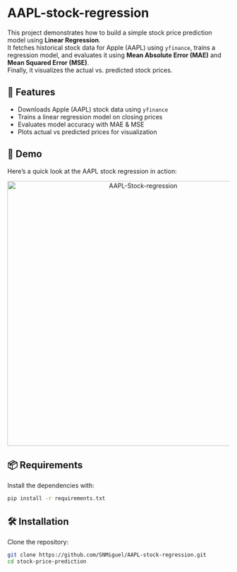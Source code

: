 # AAPL-stock-regression
This project demonstrates how to build a simple stock price prediction model using **Linear Regression**.  
It fetches historical stock data for Apple (AAPL) using `yfinance`, trains a regression model, and evaluates it using **Mean Absolute Error (MAE)** and **Mean Squared Error (MSE)**.  
Finally, it visualizes the actual vs. predicted stock prices.


## 🚀 Features
- Downloads Apple (AAPL) stock data using `yfinance`
- Trains a linear regression model on closing prices
- Evaluates model accuracy with MAE & MSE
- Plots actual vs predicted prices for visualization
  

## 🎥 Demo

Here’s a quick look at the AAPL stock regression in action:

<p align="center">
  <img src="https://i.imgur.com/6Om1Y4Y.gif" alt="AAPL-Stock-regression" width="600"/>
</p>

## 📦 Requirements

Install the dependencies with:

```bash
pip install -r requirements.txt
```

## 🛠️ Installation

Clone the repository:

```bash
git clone https://github.com/SNMiguel/AAPL-stock-regression.git
cd stock-price-prediction
